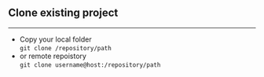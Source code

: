 ## Clone existing project
--------------

- Copy your local folder  
`git clone /repository/path`
- or remote repoistory  
`git clone username@host:/repository/path`
